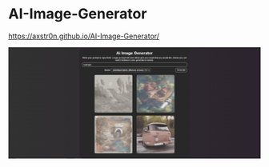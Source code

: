 # AI-Image-Generator

https://axstr0n.github.io/AI-Image-Generator/

![image](https://github.com/Axstr0n/AI-Image-Generator/blob/main/example.png?raw=true)

